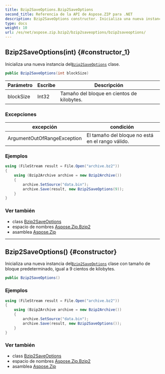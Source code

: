 ```yaml
---
title: Bzip2SaveOptions.Bzip2SaveOptions
second_title: Referencia de la API de Aspose.ZIP para .NET
description: Bzip2SaveOptions constructor. Inicializa una nueva instancia delBzip2SaveOptions clase.
type: docs
weight: 10
url: /es/net/aspose.zip.bzip2/bzip2saveoptions/bzip2saveoptions/
---
```

## Bzip2SaveOptions(int) {#constructor_1}

Inicializa una nueva instancia del[`Bzip2SaveOptions`](../) clase.

```csharp
public Bzip2SaveOptions(int blockSize)
```

| Parámetro | Escribe | Descripción |
| --- | --- | --- |
| blockSize | Int32 | Tamaño del bloque en cientos de kilobytes. |

### Excepciones

| excepción | condición |
| --- | --- |
| ArgumentOutOfRangeException | El tamaño del bloque no está en el rango válido. |

### Ejemplos

```csharp
using (FileStream result = File.Open("archive.bz2"))
{
    using (Bzip2Archive archive = new Bzip2Archive())
    {
        archive.SetSource("data.bin");
        archive.Save(result, new Bzip2SaveOptions(9));
    }
}
```

### Ver también

* class [Bzip2SaveOptions](../)
* espacio de nombres [Aspose.Zip.Bzip2](../../bzip2saveoptions/)
* asamblea [Aspose.Zip](../../../)

---

## Bzip2SaveOptions() {#constructor}

Inicializa una nueva instancia del[`Bzip2SaveOptions`](../) clase con tamaño de bloque predeterminado, igual a 9 cientos de kilobytes.

```csharp
public Bzip2SaveOptions()
```

### Ejemplos

```csharp
using (FileStream result = File.Open("archive.bz2"))
{
    using (Bzip2Archive archive = new Bzip2Archive())
    {
        archive.SetSource("data.bin");
        archive.Save(result, new Bzip2SaveOptions());
    }
}
```

### Ver también

* class [Bzip2SaveOptions](../)
* espacio de nombres [Aspose.Zip.Bzip2](../../bzip2saveoptions/)
* asamblea [Aspose.Zip](../../../)


